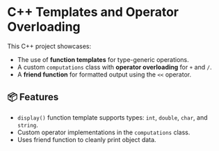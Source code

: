 # C++ Templates and Operator Overloading

This C++ project showcases:
- The use of **function templates** for type-generic operations.
- A custom `computations` class with **operator overloading** for `+` and `/`.
- A **friend function** for formatted output using the `<<` operator.

## 📦 Features

- `display()` function template supports types: `int`, `double`, `char`, and `string`.
- Custom operator implementations in the `computations` class.
- Uses friend function to cleanly print object data.




